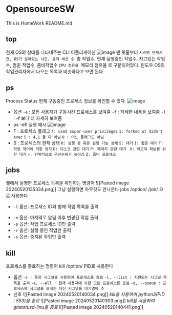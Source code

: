 # OpensourceSW
This is HomeWork README.md
## top
현재 OS의 상태를 나타내주는 CLI 어플리케이션
![image](https://github.com/AngolMinsu/OpensourceSW/assets/106021108/5db70e6e-cb1d-4e29-b6a4-a50695baff43)
맨 윗줄부터
`시스템 현재시간, OS가 살아있는 시간, 유저 세션 수
`총 작업수, 현재 실행중인 작업수, 자고있는 작업수, 멈춘 작업수, 좀비작업수
`CPU 점유율
`메모리 점유율
로 구분되어있다.
윈도우 OS의 작업관리자에서 나오는 목록과 비슷하다고 보면 된다

## ps
Process Status
현재 구동중인 프로세스 정보를 확인할 수 있다.
![image](https://github.com/AngolMinsu/OpensourceSW/assets/106021108/e580ca6b-f8d1-4d27-ac3d-77d40efb785c)
* 옵션
  `-e` : 모든 사용자가 구동시킨 프로세스를 보여줌
  `-f` : 자세한 내용을 보여줌
  `-l `: -f 보다 더 자세히 보여줌
* ps -efl 실행 예시
![image](https://github.com/AngolMinsu/OpensourceSW/assets/106021108/419c1a47-6e96-4839-8c18-bc7c9018c5b8)
* F : 프로세스 플래그
	`4: used super-user privileges`
	`1: forked ut didn't exec`
	`5 : 4,1 둘 다 아님`
	`0 : 어느 플래그도 아님`
* S : 프로세스의 현재 상태
	`R: 실행 중 혹은 실행 가능 상채`
	`S: 대기`
	`I: 짧은 대기`
	`T: 작업 제어에 의한 정지`
	`D: 디스크 관련 대기`
	`P: 페이지 관련 대기 `
	`X: 메모리 확보를 위한 대기`
	`>: 인위적으로 우선순위가 높아짐`
	`Z: 좀비 프로세스`
## jobs
쉘에서 실행한 프로세스 목록을 확인하는 명령어
![[Pasted image 20240520135334.png]]
그냥 실행하면 아무것도 안나온다
jobs /option/ /job/ 으로 사용한다
*  `-l` 옵션: 프로세스 ID와 함께 작업 목록을 출력
- `-n` 옵션: 마지막로 알림 이후 변경된 작업 출력
- `-p` 옵션: 작업 프로세스 ID만 출력
- `-r` 옵션: 실행 중인 작업만 출력
- `-s` 옵션: 중지된 작업만 출력
## kill
프로세스를 종료하는 명령어
kill /option/ PID로 사용한다
 * 옵션
	`-s : 특정 시그널을 사용하여 프로세스를 종료`
	`-l, --list : 지원되는 시그널 목록을 출력`
	`-a, --all : 현재 사용자에 속한 모든 프로세스를 종료`
	`-q, --queue : 프로세스에 시그널을 보내는 대신 시그널을 대기열에 추` 
* 신호
![[Pasted image 20240520140034.png]]
*kill을 사용하여 python3(PID : 553)을 종료*
![[Pasted image 20240520140303.png]]
*kill을 사용하여 gitstatusd-linu를 종료*
![[Pasted image 20240520140441.png]]

